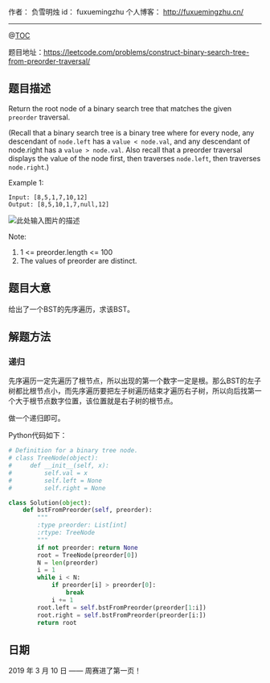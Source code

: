 
作者： 负雪明烛
id：	fuxuemingzhu
个人博客：	http://fuxuemingzhu.cn/

---
@[TOC](目录)


题目地址：https://leetcode.com/problems/construct-binary-search-tree-from-preorder-traversal/

## 题目描述

Return the root node of a binary search tree that matches the given ``preorder`` traversal.

(Recall that a binary search tree is a binary tree where for every node, any descendant of ``node.left`` has a ``value < node.val``, and any descendant of node.right has a ``value > node.val``.  Also recall that a preorder traversal displays the value of the node first, then traverses ``node.left``, then traverses ``node.right``.)

Example 1:
    
    Input: [8,5,1,7,10,12]
    Output: [8,5,10,1,7,null,12]

![此处输入图片的描述][1]

Note: 

1. 1 <= preorder.length <= 100
1. The values of preorder are distinct.

## 题目大意

给出了一个BST的先序遍历，求该BST。

## 解题方法

### 递归

先序遍历一定先遍历了根节点，所以出现的第一个数字一定是根。那么BST的左子树都比根节点小，而先序遍历要把左子树遍历结束才遍历右子树，所以向后找第一个大于根节点数字位置，该位置就是右子树的根节点。

做一个递归即可。

Python代码如下：

```python
# Definition for a binary tree node.
# class TreeNode(object):
#     def __init__(self, x):
#         self.val = x
#         self.left = None
#         self.right = None

class Solution(object):
    def bstFromPreorder(self, preorder):
        """
        :type preorder: List[int]
        :rtype: TreeNode
        """
        if not preorder: return None
        root = TreeNode(preorder[0])
        N = len(preorder)
        i = 1
        while i < N:
            if preorder[i] > preorder[0]:
                break
            i += 1
        root.left = self.bstFromPreorder(preorder[1:i])
        root.right = self.bstFromPreorder(preorder[i:])
        return root
```


## 日期

2019 年 3 月 10 日 —— 周赛进了第一页！


  [1]: https://assets.leetcode.com/uploads/2019/03/06/1266.png
  [2]: https://assets.leetcode.com/uploads/2019/03/08/domino.png
